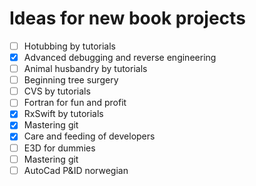 # Ideas for new book projects

- [ ] Hotubbing by tutorials
- [x] Advanced debugging and reverse engineering
- [ ] Animal husbandry by tutorials
- [ ] Beginning tree surgery
- [ ] CVS by tutorials
- [ ] Fortran for fun and profit
- [x] RxSwift by tutorials
- [x] Mastering git
- [x] Care and feeding of developers
- [ ] E3D for dummies
- [ ] Mastering git
- [ ] AutoCad P&ID norwegian
